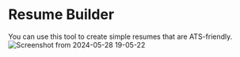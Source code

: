 # Resume Builder
You can use this tool to create simple resumes that are ATS-friendly.![Screenshot from 2024-05-28 19-05-22](https://github.com/iamkartiksingh-K/Resume_builder/assets/62024947/e223a5a7-b211-4e05-8e31-9b7de5b5938f)
